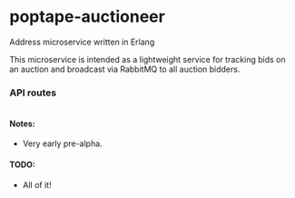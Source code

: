 # poptape-auctioneer
Address microservice written in Erlang

This microservice is intended as a lightweight service for tracking bids on an 
auction and broadcast via RabbitMQ to all auction bidders.

### API routes

```
```

#### Notes:
* Very early pre-alpha.

#### TODO:
* All of it!
